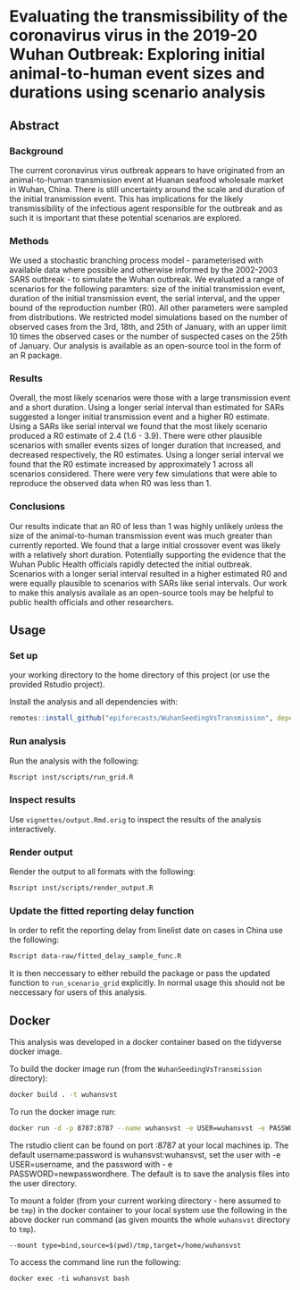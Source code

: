 # Evaluating the transmissibility of the coronavirus virus in the 2019-20 Wuhan Outbreak: Exploring initial animal-to-human event sizes and durations using scenario analysis

## Abstract

### Background

The current coronavirus virus outbreak appears to have originated from an animal-to-human transmission event at Huanan seafood wholesale market in Wuhan, China. There is still uncertainty around the scale and duration of the initial transmission event. This has implications for the likely transmissibility of the infectious agent responsible for the outbreak and as such it is important that these potential scenarios are explored. 

### Methods

We used a stochastic branching process model - parameterised with available data where possible and otherwise informed by the 2002-2003 SARS outbreak - to simulate the Wuhan outbreak. We evaluated a range of scenarios for the following paramters: size of the initial transmission event, duration of the initial transmission event, the serial interval, and the upper bound of the reproduction number (R0). All other parameters were sampled from distributions. We restricted model simulations based on the number of observed cases from the 3rd, 18th, and 25th of January, with an upper limit 10 times the observed cases or the number of suspected cases on the 25th of January. Our analysis is available as an open-source tool in the form of an R package.

### Results

Overall, the most likely scenarios were those with a large transmission event and a short duration. Using a longer serial interval than estimated for SARs suggested a longer initial transmission event and a higher R0 estimate. Using a SARs like serial interval we found that the most likely scenario produced a R0 estimate of 2.4 (1.6 - 3.9). There were other plausible scenarios with smaller events sizes of longer duration that increased, and decreased respectively, the R0 estimates. Using a longer serial interval we found that the R0 estimate increased by approximately 1 across all scenarios considered. There were very few simulations that were able to reproduce the observed data when R0 was less than 1. 

### Conclusions

Our results indicate that an R0 of less than 1 was highly unlikely unless the size of the animal-to-human transmission event was much greater than currently reported. We found that a large initial crossover event was likely with a relatively short duration. Potentially supporting the evidence that the Wuhan Public Health officials rapidly detected the initial outbreak. Scenarios with a longer serial interval resulted in a higher estimated R0 and were equally plausible to scenarios with SARs like serial intervals. Our work to make this analysis availale as an open-source tools may be helpful to public health officials and other researchers.

## Usage

### Set up

 your working directory to the home directory of this project (or use the provided Rstudio project).

Install the analysis and all dependencies with: 

```r
remotes::install_github("epiforecasts/WuhanSeedingVsTransmission", dependencies = TRUE)
```

### Run analysis

Run the analysis with the following:

```bash
Rscript inst/scripts/run_grid.R
```


### Inspect results

Use `vignettes/output.Rmd.orig` to inspect the results of the analysis interactively.


### Render output

Render the output to all formats with the following:

```bash
Rscript inst/scripts/render_output.R
```

### Update the fitted reporting delay function

In order to refit the reporting delay from linelist date on cases in China use the following:

```bash
Rscript data-raw/fitted_delay_sample_func.R
```

It is then neccessary to either rebuild the package or pass the updated function to `run_scenario_grid` explicitly. In normal usage this should not be neccessary for users of this analysis.

## Docker


This analysis was developed in a docker container based on the tidyverse docker image. 

To build the docker image run (from the `WuhanSeedingVsTransmission` directory):

```bash
docker build . -t wuhansvst
```

To run the docker image run:

```bash
docker run -d -p 8787:8787 --name wuhansvst -e USER=wuhansvst -e PASSWORD=wuhansvst wuhansvst
```

The rstudio client can be found on port :8787 at your local machines ip. The default username:password is wuhansvst:wuhansvst, set the user with -e USER=username, and the password with - e PASSWORD=newpasswordhere. The default is to save the analysis files into the user directory.

To mount a folder (from your current working directory - here assumed to be `tmp`) in the docker container to your local system use the following in the above docker run command (as given mounts the whole `wuhansvst` directory to `tmp`).

```{bash, eval = FALSE}
--mount type=bind,source=$(pwd)/tmp,target=/home/wuhansvst
```

To access the command line run the following:

```{bash, eval = FALSE}
docker exec -ti wuhansvst bash
```